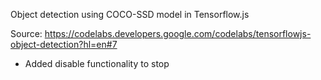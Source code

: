 Object detection using COCO-SSD model in Tensorflow.js

Source: https://codelabs.developers.google.com/codelabs/tensorflowjs-object-detection?hl=en#7

-   Added disable functionality to stop
